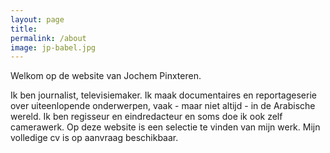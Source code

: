 ```yaml
---
layout: page
title:
permalink: /about
image: jp-babel.jpg
---
```


Welkom op de website van Jochem Pinxteren.

Ik ben journalist, televisiemaker. Ik maak documentaires en reportageserie over uiteenlopende onderwerpen, vaak - maar niet altijd - in de Arabische wereld. Ik ben regisseur en eindredacteur en soms doe ik ook zelf camerawerk. Op deze website is een selectie te vinden van mijn werk. Mijn volledige cv is op aanvraag beschikbaar.